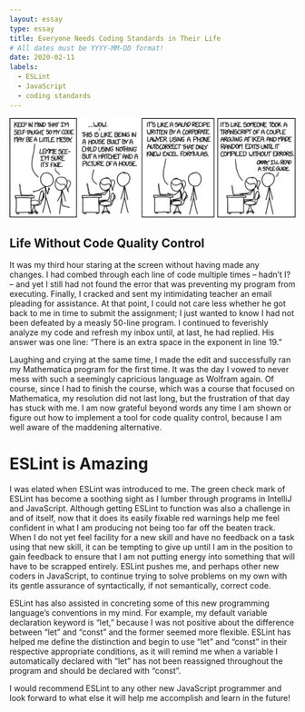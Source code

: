 ```yaml
---
layout: essay
type: essay
title: Everyone Needs Coding Standards in Their Life
# All dates must be YYYY-MM-DD format!
date: 2020-02-11
labels:
  - ESLint
  - JavaScript
  - coding standards
---
```


<img class="ui medium left floated image" src="../images/code_quality_2x.png">    

## Life Without Code Quality Control

It was my third hour staring at the screen without having made any changes. I had combed through each line of code multiple times – hadn’t I? – and yet I still had not found the error that was preventing my program from executing. Finally, I cracked and sent my intimidating teacher an email pleading for assistance. At that point, I could not care less whether he got back to me in time to submit the assignment; I just wanted to know I had not been defeated by a measly 50-line program. I continued to feverishly analyze my code and refresh my inbox until, at last, he had replied. His answer was one line: “There is an extra space in the exponent in line 19.” 

Laughing and crying at the same time, I made the edit and successfully ran my Mathematica program for the first time. It was the day I vowed to never mess with such a seemingly capricious language as Wolfram again. Of course, since I had to finish the course, which was a course that focused on Mathematica, my resolution did not last long, but the frustration of that day has stuck with me. I am now grateful beyond words any time I am shown or figure out how to implement a tool for code quality control, because I am well aware of the maddening alternative. 

# ESLint is Amazing 

I was elated when ESLint was introduced to me. The green check mark of ESLint has become a soothing sight as I lumber through programs in IntelliJ and JavaScript. Although getting ESLint to function was also a challenge in and of itself, now that it does its easily fixable red warnings help me feel confident in what I am producing not being too far off the beaten track. When I do not yet feel facility for a new skill and have no feedback on a task using that new skill, it can be tempting to give up until I am in the position to gain feedback to ensure that I am not putting energy into something that will have to be scrapped entirely. ESLint pushes me, and perhaps other new coders in JavaScript, to continue trying to solve problems on my own with its gentle assurance of syntactically, if not semantically, correct code.

ESLint has also assisted in concreting some of this new programming language’s conventions in my mind. For example, my default variable declaration keyword is “let,” because I was not positive about the difference between “let” and “const” and the former seemed more flexible. ESLint has helped me define the distinction and begin to use “let” and “const” in their respective appropriate conditions, as it will remind me when a variable I automatically declared with “let” has not been reassigned throughout the program and should be declared with “const”. 

I would recommend ESLint to any other new JavaScript programmer and look forward to what else it will help me accomplish and learn in the future! 

  

    


